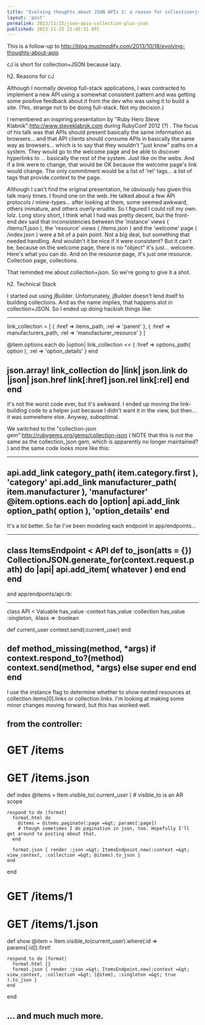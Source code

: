 ```yaml
---
title: "Evolving thoughts about JSON APIs 2: a reason for collection+json"
layout: 'post'
permalink: 2013/11/25/json-apis-collection-plus-json
published: 2013-11-25 21:45:31 UTC
---
```

This is a follow-up to http://blog.mustmodify.com/2013/10/18/evolving-thoughts-about-apis

cJ is short for collection+JSON because lazy.

h2. Reasons for cJ

Although I normally develop full-stack applications, I was contracted to implement a new API using a somewhat consistent pattern and was getting some positive feedback about it from the dev who was using it to build a site. (Yes, strange not to be doing full-stack. Not my decision.)

I remembered an inspiring presentation by &quot;Ruby Hero Steve Klabnik&quot;:http://www.steveklabnik.com during RubyConf 2012 (?) . The focus of his talk was that APIs should present basically the same information as browsers... and that API clients should consume APIs in basically the same way as browsers... which is to say that they wouldn't &quot;just know&quot; paths on a system. They would go to the welcome page and be able to discover hyperlinks to ... basically the rest of the system. Just like on the webs. And if a link were to change, that would be OK because the welcome page's link would change. The only commitment would be a list of 'rel' tags... a list of tags that provide context to the page.

Although I can't find the original presentation, he obviously has given this talk many times. I found one on the web. He talked about a few API protocols / mime-types... after looking at them, some seemed awkward, others immature, and others overly-erudite. So I figured I could roll my own. lolz. Long story short, I think what I had was pretty decent, but the front-end dev said that inconsistencies between the 'instance' views ( /items/1.json ), the 'resource' views ( /items.json ) and the 'welcome' page ( /index.json ) were a bit of a pain point. Not a big deal, but something that needed handling. And wouldn't it be nice if it were consistent? But it can't be, because on the welcome page, there is no &quot;object&quot; it's just... welcome. Here's what you can do. And on the resource page, it's just one resource. Collection page, collections.

That reminded me about collection+json. So we're going to give it a shot.

h2. Technical Stack

I started out using jBuilder. Unfortunately, jBuilder doesn't lend itself to building collections. And as the name implies, that happens alot in collection+JSON. So I ended up doing hackish things like:

---
link_collection = [
  {
    :href =&gt; items_path,
     :rel =&gt; 'parent'
  },
  {
    :href =&gt; manufacturers_path,
    :rel =&gt; 'manufacturer_resource'
  }
]

@item.options.each do |option|
    link_collection &lt;&lt; 
    {
      :href =&gt; options_path( option ),
      :rel =&gt; 'option_details'
    }
end

json.array! link_collection do |link|
  json.link do |json|
    json.href link[:href]
    json.rel link[:rel]
  end
end
---

it's not the worst code ever, but it's awkward. I ended up moving the link-building code to a helper just because I didn't want it in the view, but then... it was somewhere else. Anyway, suboptimal.

We switched to the &quot;collection-json gem&quot;:http://rubygems.org/gems/collection-json ( NOTE that this is not the same as the collection_json gem, which is apparently no longer maintained? ) and the same code looks more like this:

---
  api.add_link category_path( item.category.first ), 'category'
  api.add_link manufacturer_path( item.manufacturer ), 'manufacturer'
  @item.options.each do |option|
    api.add_link option_path( option ), 'option_details'
  end
---

It's a lot better. So far I've been modeling each endpoint in  app/endpoints... 

---
class ItemsEndpoint &lt; API
  def to_json(atts = {})
    CollectionJSON.generate_for(context.request.path) do |api|
      api.add_item( whatever )
    end
  end
end
---

and app/endpoints/api.rb:

---
class API &lt; Valuable
  has_value :context
  has_value :collection
  has_value :singleton, :klass =&gt; :boolean

  def current_user
    context.send(:current_user)
  end

  def method_missing(method, *args)
    if context.respond_to?(method)
      context.send(method, *args)
    else
      super
    end
  end
end
---

I use the instance flag to determine whether to show nested resources at collection.items[0].links or collection.links. I'm looking at making some minor changes moving forward, but this has worked well.

from the controller:
---
  # GET /items
  # GET /items.json
  def index
    @items = Item.visible_to( current_user )  # visible_to is an AR scope

    respond_to do |format|
      format.html do
        @items = @items.paginate(:page =&gt; params[:page])
        # though sometimes I do pagination in json, too. Hopefully I'll get around to posting about that.
      end

      format.json { render :json =&gt; ItemsEndpoint.new(:context =&gt; view_context, :collection =&gt; @items).to_json }
    end
  end

  # GET /items/1
  # GET /items/1.json
  def show
    @item = Item.visible_to(current_user).where(:id =&gt; params[:id]).first!

    respond_to do |format|
      format.html {}
      format.json { render :json =&gt; ItemsEndpoint.new(:context =&gt; view_context, :collection =&gt; [@item], :singleton =&gt; true ).to_json }
    end
  end

  ... and much much more.
---


